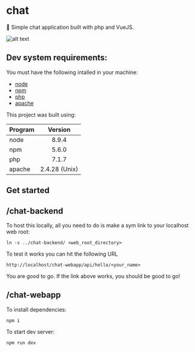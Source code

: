 # chat
📧 Simple chat application built with php and VueJS.

![alt text](https://media1.giphy.com/media/l0HlFlPemJOOhAcpi/giphy.gif "<chat demo>")


## Dev system requirements:
You must have the following intalled in your machine:

- [node](https://nodejs.org/en/)
- [npm](https://www.npmjs.com/get-npm)
- [php](https://www.python.org/downloads/)
- [apache](https://httpd.apache.org/download.cgi)

This project was built using:

| Program       | Version       |
| ------------- |:-------------:|
| node          | 8.9.4         |
| npm           | 5.6.0         |
| php           | 7.1.7         |
| apache        | 2.4.28 (Unix) |


## Get started

## /chat-backend
To host this locally, all you need to do is make a sym link to your localhost web root:
```
ln -s ../chat-backend/ <web_root_directory>
``` 

To test it works you can hit the following URL
```
http://localhost/chat-webapp/api/hello/<your_name>
```

You are good to go. If the link above works, you should be good to go!


## /chat-webapp
To install dependencies:
```
npm i 
```

To start dev server:
```
npm run dev
```